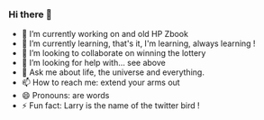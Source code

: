 ### Hi there 👋



- 🔭 I’m currently working on and old HP Zbook
- 🌱 I’m currently learning, that's it, I'm learning, always learning !
- 👯 I’m looking to collaborate on winning the lottery
- 🤔 I’m looking for help with... see above
- 💬 Ask me about life, the universe and everything.
- 📫 How to reach me: extend your arms out
- 😄 Pronouns: are words
- ⚡ Fun fact: Larry is  the name of the twitter bird !

